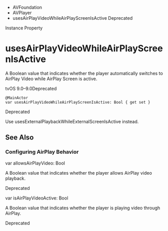 

- AVFoundation
- AVPlayer
-  usesAirPlayVideoWhileAirPlayScreenIsActive Deprecated

Instance Property

# usesAirPlayVideoWhileAirPlayScreenIsActive

A Boolean value that indicates whether the player automatically switches to AirPlay Video while AirPlay Screen is active.

tvOS 9.0–9.0Deprecated

``` source
@MainActor
var usesAirPlayVideoWhileAirPlayScreenIsActive: Bool { get set }
```

Deprecated

Use usesExternalPlaybackWhileExternalScreenIsActive instead.

## See Also

### Configuring AirPlay Behavior

var allowsAirPlayVideo: Bool

A Boolean value that indicates whether the player allows AirPlay video playback.

Deprecated

var isAirPlayVideoActive: Bool

A Boolean value that indicates whether the player is playing video through AirPlay.

Deprecated

